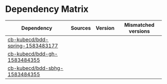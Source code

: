 # Dependency Matrix

Dependency | Sources | Version | Mismatched versions
---------- | ------- | ------- | -------------------
[cb-kubecd/bdd-spring-1583483177](https://github.com/cb-kubecd/bdd-spring-1583483177.git) |  | []() | 
[cb-kubecd/bdd-gh-1583484355](https://github.com/cb-kubecd/bdd-gh-1583484355.git) |  | []() | 
[cb-kubecd/bdd-sbhg-1583484355](https://github.com/cb-kubecd/bdd-sbhg-1583484355.git) |  | []() | 

